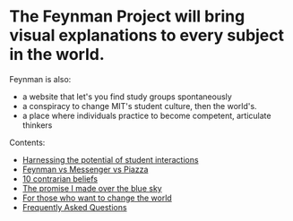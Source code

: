 # The Feynman Project will bring visual explanations to every subject in the world.  

Feynman is also: 
- a website that let's you find study groups spontaneously
- a conspiracy to change MIT's student culture, then the world's. 
- a place where individuals practice to become competent, articulate thinkers  

Contents:
  - [Harnessing the potential of student interactions](./doc/harness_potential.md)
  - [Feynman vs Messenger vs Piazza](./doc/facebook_piazza.md) 
  - [10 contrarian beliefs](./doc/contrarian_beliefs.md)
  - [The promise I made over the blue sky](./doc/my_promise.md)
  - [For those who want to change the world](CONTRIBUTING.md)
  - [Frequently Asked Questions](FAQ.md)
